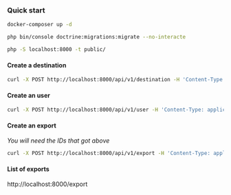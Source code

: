 ### Quick start

```bash
docker-composer up -d
```

```bash
php bin/console doctrine:migrations:migrate --no-interacte
```

```bash
php -S localhost:8000 -t public/
```

#### Create a destination

```bash
curl -X POST http://localhost:8000/api/v1/destination -H 'Content-Type: application/json' -d '{"name":"foo"}'
```

#### Create an user

```bash
curl -X POST http://localhost:8000/api/v1/user -H 'Content-Type: application/json' -d '{"name":"foo"}'
```

#### Create an export

_You will need the IDs that got above_

```bash
curl -X POST http://localhost:8000/api/v1/export -H 'Content-Type: application/json' -d '{"name":"foo","destinationId":"","createdById":""}'
```

#### List of exports

http://localhost:8000/export
